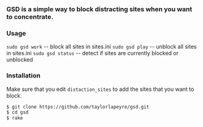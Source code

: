 ### GSD is a simple way to block distracting sites when you want to concentrate.

### Usage

  `sudo gsd work`   -- block all sites in sites.ini
  `sudo gsd play`   -- unblock all sites in sites.ini
  `sudo gsd status` -- detect if sites are currently blocked or unblocked

### Installation

Make sure that you edit `distaction_sites` to add the sites that you want to block.

``` bash
$ git clone https://github.com/taylorlapeyre/gsd.git
$ cd gsd
$ rake
```